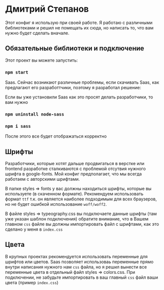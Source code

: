 # Дмитрий Степанов

Этот конфиг я использую при своей работе.
Я работаю с различными библиотеками и решил не помещать их сюда, но написать то, что вам нужно будет сделать вначале.

## Обязательные библиотеки и подключение

Этот проект вы можете запустить:

### `npm start`

Saas. Сейчас возникают различные проблемы, если скачивать Saas, как предлагают его разработтчики, поэтому я разработал решение:

Если вы уже установили Saas как это просят делать разработчики, то вам нужно

 ### `npm uninstall node-sass`
 ### `npm i sass `

 После этого все будет отображаться корректно

## Шрифты

Разработчики, которые хотят дальше продвигаться в верстке или frontend разработке сталкиваются с проблемой отсутвия нужного шрифта в google-fonts. Мой конфиг предполагает, что мы всегда работаем с авторскими шрифтами.

В папке styles => fonts у вас должны находиться шрифты, которые вы используете (в скаченном формате). Рекомендуем использовать формат `ttf` т.к. он является наиболее подходимым для всех браузеров, но не будет ошибкой использование `woff/woff2`. 

В файле styles => typeography.css вы подключаете данные шрифты (там уже указан шаблон подключения) обратите внимание, что в Вашем главном `css` файле вы должны импортировать файл с шрифтами, как это сделано у меня в `index.css`

## Цвета

В крупных проектах рекомендуется использовать переменные для шрифтов или цветов. Saas позволяет использоваь переменные прямо внутри написания нужного нам `css` файла, но я решил вынести все переменные цвета в отдельный файл styles => colors.css. При подключении, не забудьте импортировать в ваш главный `css` файл ваши цвета (пример `index.css`)


